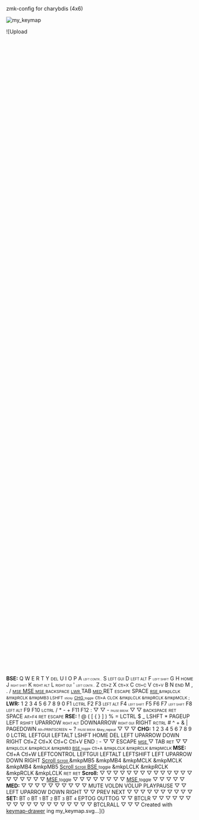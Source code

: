 zmk-config for charybdis (4x6)

![my_keymap](https://github.com/user-attachments/assets/731eaf2c-106c-4ab0-8a41-185e87d92c15)

![Upload<svg width="676" height="2296" viewBox="0 0 676 2296" class="keymap" xmlns="http://www.w3.org/2000/svg" xmlns:xlink="http://www.w3.org/1999/xlink">
<style>/* inherit to force styles through use tags */
svg path {
    fill: inherit;
}

/* font and background color specifications */
svg.keymap {
    font-family: SFMono-Regular,Consolas,Liberation Mono,Menlo,monospace;
    font-size: 14px;
    font-kerning: normal;
    text-rendering: optimizeLegibility;
    fill: #24292e;
}

/* default key styling */
rect.key {
    fill: #f6f8fa;
}

rect.key, rect.combo {
    stroke: #c9cccf;
    stroke-width: 1;
}

/* default key side styling, only used is draw_key_sides is set */
rect.side {
    filter: brightness(90%);
}

/* color accent for combo boxes */
rect.combo, rect.combo-separate {
    fill: #cdf;
}

/* color accent for held keys */
rect.held, rect.combo.held {
    fill: #fdd;
}

/* color accent for ghost (optional) keys */
rect.ghost, rect.combo.ghost {
    stroke-dasharray: 4, 4;
    stroke-width: 2;
}

text {
    text-anchor: middle;
    dominant-baseline: middle;
}

/* styling for layer labels */
text.label {
    font-weight: bold;
    text-anchor: start;
    stroke: white;
    stroke-width: 4;
    paint-order: stroke;
}

/* styling for optional footer */
text.footer {
    text-anchor: end;
    dominant-baseline: auto;
    stroke: white;
    stroke-width: 4;
    paint-order: stroke;
}

/* styling for combo tap, and key non-tap label text */
text.combo, text.hold, text.shifted, text.left, text.right {
    font-size: 11px;
}

text.hold {
    text-anchor: middle;
    dominant-baseline: auto;
}

text.shifted {
    text-anchor: middle;
    dominant-baseline: hanging;
}

text.left {
    text-anchor: start;
}

text.right {
    text-anchor: end;
}

text.layer-activator {
    text-decoration: underline;
}

/* styling for hold/shifted label text in combo box */
text.combo.hold, text.combo.shifted, text.combo.left, text.combo.right {
    font-size: 8px;
}

/* lighter symbol for transparent keys */
text.trans {
    fill: #7b7e81;
}

/* styling for combo dendrons */
path.combo {
    stroke-width: 1;
    stroke: gray;
    fill: none;
}

/* Start Tabler Icons Cleanup */
/* cannot use height/width with glyphs */
.icon-tabler > path {
    fill: inherit;
    stroke: inherit;
    stroke-width: 2;
}
/* hide tabler's default box */
.icon-tabler > path[stroke="none"][fill="none"] {
    visibility: hidden;
}
/* End Tabler Icons Cleanup */

@media (prefers-color-scheme: dark) {
svg.keymap { fill: #d1d6db; }
rect.key { fill: #3f4750; }
rect.key, rect.combo { stroke: #60666c; }
rect.combo, rect.combo-separate { fill: #1f3d7a; }
rect.held, rect.combo.held { fill: #854747; }
text.label, text.footer { stroke: black; }
text.trans { fill: #7e8184; }
path.combo { stroke: #7f7f7f; }

}</style>
<g transform="translate(30, 0)" class="layer-BSE">
<text x="0" y="28" class="label" id="BSE">BSE:</text>
<g transform="translate(0, 56)">
<g transform="translate(28, 28)" class="key keypos-0">
<rect rx="6" ry="6" x="-26" y="-26" width="52" height="52" class="key"/>
<text x="0" y="0" class="key tap">Q</text>
</g>
<g transform="translate(84, 28)" class="key keypos-1">
<rect rx="6" ry="6" x="-26" y="-26" width="52" height="52" class="key"/>
<text x="0" y="0" class="key tap">W</text>
</g>
<g transform="translate(140, 28)" class="key keypos-2">
<rect rx="6" ry="6" x="-26" y="-26" width="52" height="52" class="key"/>
<text x="0" y="0" class="key tap">E</text>
</g>
<g transform="translate(196, 28)" class="key keypos-3">
<rect rx="6" ry="6" x="-26" y="-26" width="52" height="52" class="key"/>
<text x="0" y="0" class="key tap">R</text>
</g>
<g transform="translate(252, 28)" class="key keypos-4">
<rect rx="6" ry="6" x="-26" y="-26" width="52" height="52" class="key"/>
<text x="0" y="0" class="key tap">T</text>
</g>
<g transform="translate(364, 28)" class="key keypos-5">
<rect rx="6" ry="6" x="-26" y="-26" width="52" height="52" class="key"/>
<text x="0" y="0" class="key tap">Y</text>
<text x="0" y="24" class="key hold">DEL</text>
</g>
<g transform="translate(420, 28)" class="key keypos-6">
<rect rx="6" ry="6" x="-26" y="-26" width="52" height="52" class="key"/>
<text x="0" y="0" class="key tap">U</text>
</g>
<g transform="translate(476, 28)" class="key keypos-7">
<rect rx="6" ry="6" x="-26" y="-26" width="52" height="52" class="key"/>
<text x="0" y="0" class="key tap">I</text>
</g>
<g transform="translate(532, 28)" class="key keypos-8">
<rect rx="6" ry="6" x="-26" y="-26" width="52" height="52" class="key"/>
<text x="0" y="0" class="key tap">O</text>
</g>
<g transform="translate(588, 28)" class="key keypos-9">
<rect rx="6" ry="6" x="-26" y="-26" width="52" height="52" class="key"/>
<text x="0" y="0" class="key tap">P</text>
</g>
<g transform="translate(28, 84)" class="key keypos-10">
<rect rx="6" ry="6" x="-26" y="-26" width="52" height="52" class="key"/>
<text x="0" y="0" class="key tap">A</text>
<text x="0" y="24" class="key hold"><tspan style="font-size: 64%">LEFT CONTR…</tspan></text>
</g>
<g transform="translate(84, 84)" class="key keypos-11">
<rect rx="6" ry="6" x="-26" y="-26" width="52" height="52" class="key"/>
<text x="0" y="0" class="key tap">S</text>
<text x="0" y="24" class="key hold"><tspan style="font-size: 88%">LEFT GUI</tspan></text>
</g>
<g transform="translate(140, 84)" class="key keypos-12">
<rect rx="6" ry="6" x="-26" y="-26" width="52" height="52" class="key"/>
<text x="0" y="0" class="key tap">D</text>
<text x="0" y="24" class="key hold"><tspan style="font-size: 88%">LEFT ALT</tspan></text>
</g>
<g transform="translate(196, 84)" class="key keypos-13">
<rect rx="6" ry="6" x="-26" y="-26" width="52" height="52" class="key"/>
<text x="0" y="0" class="key tap">F</text>
<text x="0" y="24" class="key hold"><tspan style="font-size: 70%">LEFT SHIFT</tspan></text>
</g>
<g transform="translate(252, 84)" class="key keypos-14">
<rect rx="6" ry="6" x="-26" y="-26" width="52" height="52" class="key"/>
<text x="0" y="0" class="key tap">G</text>
</g>
<g transform="translate(364, 84)" class="key keypos-15">
<rect rx="6" ry="6" x="-26" y="-26" width="52" height="52" class="key"/>
<text x="0" y="0" class="key tap">H</text>
<text x="0" y="24" class="key hold">HOME</text>
</g>
<g transform="translate(420, 84)" class="key keypos-16">
<rect rx="6" ry="6" x="-26" y="-26" width="52" height="52" class="key"/>
<text x="0" y="0" class="key tap">J</text>
<text x="0" y="24" class="key hold"><tspan style="font-size: 64%">RIGHT SHIFT</tspan></text>
</g>
<g transform="translate(476, 84)" class="key keypos-17">
<rect rx="6" ry="6" x="-26" y="-26" width="52" height="52" class="key"/>
<text x="0" y="0" class="key tap">K</text>
<text x="0" y="24" class="key hold"><tspan style="font-size: 78%">RIGHT ALT</tspan></text>
</g>
<g transform="translate(532, 84)" class="key keypos-18">
<rect rx="6" ry="6" x="-26" y="-26" width="52" height="52" class="key"/>
<text x="0" y="0" class="key tap">L</text>
<text x="0" y="24" class="key hold"><tspan style="font-size: 78%">RIGHT GUI</tspan></text>
</g>
<g transform="translate(588, 84)" class="key keypos-19">
<rect rx="6" ry="6" x="-26" y="-26" width="52" height="52" class="key"/>
<text x="0" y="0" class="key tap">&#x27;</text>
<text x="0" y="24" class="key hold"><tspan style="font-size: 64%">LEFT CONTR…</tspan></text>
</g>
<g transform="translate(28, 140)" class="key keypos-20">
<rect rx="6" ry="6" x="-26" y="-26" width="52" height="52" class="key"/>
<text x="0" y="0" class="key tap">Z</text>
<text x="0" y="24" class="key hold">Ctl+Z</text>
</g>
<g transform="translate(84, 140)" class="key keypos-21">
<rect rx="6" ry="6" x="-26" y="-26" width="52" height="52" class="key"/>
<text x="0" y="0" class="key tap">X</text>
<text x="0" y="24" class="key hold">Ctl+X</text>
</g>
<g transform="translate(140, 140)" class="key keypos-22">
<rect rx="6" ry="6" x="-26" y="-26" width="52" height="52" class="key"/>
<text x="0" y="0" class="key tap">C</text>
<text x="0" y="24" class="key hold">Ctl+C</text>
</g>
<g transform="translate(196, 140)" class="key keypos-23">
<rect rx="6" ry="6" x="-26" y="-26" width="52" height="52" class="key"/>
<text x="0" y="0" class="key tap">V</text>
<text x="0" y="24" class="key hold">Ctl+V</text>
</g>
<g transform="translate(252, 140)" class="key keypos-24">
<rect rx="6" ry="6" x="-26" y="-26" width="52" height="52" class="key"/>
<text x="0" y="0" class="key tap">B</text>
</g>
<g transform="translate(364, 140)" class="key keypos-25">
<rect rx="6" ry="6" x="-26" y="-26" width="52" height="52" class="key"/>
<text x="0" y="0" class="key tap">N</text>
<text x="0" y="24" class="key hold">END</text>
</g>
<g transform="translate(420, 140)" class="key keypos-26">
<rect rx="6" ry="6" x="-26" y="-26" width="52" height="52" class="key"/>
<text x="0" y="0" class="key tap">M</text>
</g>
<g transform="translate(476, 140)" class="key keypos-27">
<rect rx="6" ry="6" x="-26" y="-26" width="52" height="52" class="key"/>
<text x="0" y="0" class="key tap">,</text>
</g>
<g transform="translate(532, 140)" class="key keypos-28">
<rect rx="6" ry="6" x="-26" y="-26" width="52" height="52" class="key"/>
<text x="0" y="0" class="key tap">.</text>
</g>
<g transform="translate(588, 140)" class="key keypos-29">
<rect rx="6" ry="6" x="-26" y="-26" width="52" height="52" class="key"/>
<text x="0" y="0" class="key tap">/</text>
<a href="#MSE">
<text x="0" y="24" class="key hold layer-activator">MSE</text>
</a></g>
<g transform="translate(140, 196)" class="key keypos-30">
<rect rx="6" ry="6" x="-26" y="-26" width="52" height="52" class="key"/>
<a href="#MSE">
<text x="0" y="0" class="key tap layer-activator">MSE</text>
</a><a href="#MSE">
<text x="0" y="24" class="key hold layer-activator">MSE</text>
</a></g>
<g transform="translate(196, 196)" class="key keypos-31">
<rect rx="6" ry="6" x="-26" y="-26" width="52" height="52" class="key"/>
<text x="0" y="0" class="key tap"><tspan style="font-size: 78%">BACKSPACE</tspan></text>
<a href="#LWR">
<text x="0" y="24" class="key hold layer-activator">LWR</text>
</a></g>
<g transform="translate(252, 196)" class="key keypos-32">
<rect rx="6" ry="6" x="-26" y="-26" width="52" height="52" class="key"/>
<text x="0" y="0" class="key tap">TAB</text>
<a href="#MED">
<text x="0" y="24" class="key hold layer-activator">MED</text>
</a></g>
<g transform="translate(364, 196)" class="key keypos-33">
<rect rx="6" ry="6" x="-26" y="-26" width="52" height="52" class="key"/>
<text x="0" y="0" class="key tap">RET</text>
<text x="0" y="24" class="key hold">ESCAPE</text>
</g>
<g transform="translate(420, 196)" class="key keypos-34">
<rect rx="6" ry="6" x="-26" y="-26" width="52" height="52" class="key"/>
<text x="0" y="0" class="key tap">SPACE</text>
<a href="#RSE">
<text x="0" y="24" class="key hold layer-activator">RSE</text>
</a></g>
<g class="combo combopos-0">
<rect rx="6" ry="6" x="154" y="127" width="28" height="26" class="combo"/>
<text x="168" y="140" class="combo tap">
<tspan x="168" dy="-0.6em">&amp;mkp</tspan><tspan x="168" dy="1.2em">LCLK</tspan>
</text>
</g>
<g class="combo combopos-1">
<rect rx="6" ry="6" x="98" y="127" width="28" height="26" class="combo"/>
<text x="112" y="140" class="combo tap">
<tspan x="112" dy="-0.6em">&amp;mkp</tspan><tspan x="112" dy="1.2em">RCLK</tspan>
</text>
</g>
<g class="combo combopos-2">
<path d="M140,140 l-37,0" class="combo"/>
<path d="M140,140 l37,0" class="combo"/>
<rect rx="6" ry="6" x="126" y="127" width="28" height="26" class="combo"/>
<text x="140" y="140" class="combo tap">
<tspan x="140" dy="-0.6em">&amp;mkp</tspan><tspan x="140" dy="1.2em">MB3</tspan>
</text>
</g>
<g class="combo combopos-3">
<rect rx="6" ry="6" x="546" y="127" width="28" height="26" class="combo"/>
<text x="560" y="140" class="combo tap">LSHFT</text>
<text x="560" y="151" class="combo hold">sticky</text>
</g>
<g class="combo combopos-4">
<path d="M308,196 l-37,0" class="combo"/>
<path d="M308,196 l37,0" class="combo"/>
<rect rx="6" ry="6" x="294" y="183" width="28" height="26" class="combo"/>
<a href="#CHG">
<text x="308" y="196" class="combo tap layer-activator">CHG</text>
</a><text x="308" y="207" class="combo hold">toggle</text>
</g>
<g class="combo combopos-5">
<rect rx="6" ry="6" x="42" y="15" width="28" height="26" class="combo"/>
<text x="56" y="28" class="combo tap">Ctl+A</text>
</g>
<g class="combo combopos-6">
<rect rx="6" ry="6" x="182" y="155" width="28" height="26" class="combo"/>
<text x="196" y="168" class="combo tap">CLCK</text>
</g>
<g class="combo combopos-7">
<rect rx="6" ry="6" x="434" y="127" width="28" height="26" class="combo"/>
<text x="448" y="140" class="combo tap">
<tspan x="448" dy="-0.6em">&amp;mkp</tspan><tspan x="448" dy="1.2em">LCLK</tspan>
</text>
</g>
<g class="combo combopos-8">
<rect rx="6" ry="6" x="490" y="127" width="28" height="26" class="combo"/>
<text x="504" y="140" class="combo tap">
<tspan x="504" dy="-0.6em">&amp;mkp</tspan><tspan x="504" dy="1.2em">RCLK</tspan>
</text>
</g>
<g class="combo combopos-9">
<path d="M476,140 l-37,0" class="combo"/>
<path d="M476,140 l37,0" class="combo"/>
<rect rx="6" ry="6" x="462" y="127" width="28" height="26" class="combo"/>
<text x="476" y="140" class="combo tap">
<tspan x="476" dy="-0.6em">&amp;mkp</tspan><tspan x="476" dy="1.2em">MCLK</tspan>
</text>
</g>
<g class="combo combopos-10">
<rect rx="6" ry="6" x="546" y="71" width="28" height="26" class="combo"/>
<text x="560" y="84" class="combo tap">;</text>
</g>
</g>
</g>
<g transform="translate(30, 280)" class="layer-LWR">
<text x="0" y="28" class="label" id="LWR">LWR:</text>
<g transform="translate(0, 56)">
<g transform="translate(28, 28)" class="key keypos-0">
<rect rx="6" ry="6" x="-26" y="-26" width="52" height="52" class="key"/>
<text x="0" y="0" class="key tap">1</text>
</g>
<g transform="translate(84, 28)" class="key keypos-1">
<rect rx="6" ry="6" x="-26" y="-26" width="52" height="52" class="key"/>
<text x="0" y="0" class="key tap">2</text>
</g>
<g transform="translate(140, 28)" class="key keypos-2">
<rect rx="6" ry="6" x="-26" y="-26" width="52" height="52" class="key"/>
<text x="0" y="0" class="key tap">3</text>
</g>
<g transform="translate(196, 28)" class="key keypos-3">
<rect rx="6" ry="6" x="-26" y="-26" width="52" height="52" class="key"/>
<text x="0" y="0" class="key tap">4</text>
</g>
<g transform="translate(252, 28)" class="key keypos-4">
<rect rx="6" ry="6" x="-26" y="-26" width="52" height="52" class="key"/>
<text x="0" y="0" class="key tap">5</text>
</g>
<g transform="translate(364, 28)" class="key keypos-5">
<rect rx="6" ry="6" x="-26" y="-26" width="52" height="52" class="key"/>
<text x="0" y="0" class="key tap">6</text>
</g>
<g transform="translate(420, 28)" class="key keypos-6">
<rect rx="6" ry="6" x="-26" y="-26" width="52" height="52" class="key"/>
<text x="0" y="0" class="key tap">7</text>
</g>
<g transform="translate(476, 28)" class="key keypos-7">
<rect rx="6" ry="6" x="-26" y="-26" width="52" height="52" class="key"/>
<text x="0" y="0" class="key tap">8</text>
</g>
<g transform="translate(532, 28)" class="key keypos-8">
<rect rx="6" ry="6" x="-26" y="-26" width="52" height="52" class="key"/>
<text x="0" y="0" class="key tap">9</text>
</g>
<g transform="translate(588, 28)" class="key keypos-9">
<rect rx="6" ry="6" x="-26" y="-26" width="52" height="52" class="key"/>
<text x="0" y="0" class="key tap">0</text>
</g>
<g transform="translate(28, 84)" class="key keypos-10">
<rect rx="6" ry="6" x="-26" y="-26" width="52" height="52" class="key"/>
<text x="0" y="0" class="key tap">F1</text>
<text x="0" y="24" class="key hold">LCTRL</text>
</g>
<g transform="translate(84, 84)" class="key keypos-11">
<rect rx="6" ry="6" x="-26" y="-26" width="52" height="52" class="key"/>
<text x="0" y="0" class="key tap">F2</text>
</g>
<g transform="translate(140, 84)" class="key keypos-12">
<rect rx="6" ry="6" x="-26" y="-26" width="52" height="52" class="key"/>
<text x="0" y="0" class="key tap">F3</text>
<text x="0" y="24" class="key hold"><tspan style="font-size: 88%">LEFT ALT</tspan></text>
</g>
<g transform="translate(196, 84)" class="key keypos-13">
<rect rx="6" ry="6" x="-26" y="-26" width="52" height="52" class="key"/>
<text x="0" y="0" class="key tap">F4</text>
<text x="0" y="24" class="key hold"><tspan style="font-size: 70%">LEFT SHIFT</tspan></text>
</g>
<g transform="translate(252, 84)" class="key keypos-14">
<rect rx="6" ry="6" x="-26" y="-26" width="52" height="52" class="key"/>
<text x="0" y="0" class="key tap">F5</text>
</g>
<g transform="translate(364, 84)" class="key keypos-15">
<rect rx="6" ry="6" x="-26" y="-26" width="52" height="52" class="key"/>
<text x="0" y="0" class="key tap">F6</text>
</g>
<g transform="translate(420, 84)" class="key keypos-16">
<rect rx="6" ry="6" x="-26" y="-26" width="52" height="52" class="key"/>
<text x="0" y="0" class="key tap">F7</text>
<text x="0" y="24" class="key hold"><tspan style="font-size: 70%">LEFT SHIFT</tspan></text>
</g>
<g transform="translate(476, 84)" class="key keypos-17">
<rect rx="6" ry="6" x="-26" y="-26" width="52" height="52" class="key"/>
<text x="0" y="0" class="key tap">F8</text>
<text x="0" y="24" class="key hold"><tspan style="font-size: 88%">LEFT ALT</tspan></text>
</g>
<g transform="translate(532, 84)" class="key keypos-18">
<rect rx="6" ry="6" x="-26" y="-26" width="52" height="52" class="key"/>
<text x="0" y="0" class="key tap">F9</text>
</g>
<g transform="translate(588, 84)" class="key keypos-19">
<rect rx="6" ry="6" x="-26" y="-26" width="52" height="52" class="key"/>
<text x="0" y="0" class="key tap">F10</text>
<text x="0" y="24" class="key hold">LCTRL</text>
</g>
<g transform="translate(28, 140)" class="key keypos-20">
<rect rx="6" ry="6" x="-26" y="-26" width="52" height="52" class="key"/>
<text x="0" y="0" class="key tap">/</text>
</g>
<g transform="translate(84, 140)" class="key keypos-21">
<rect rx="6" ry="6" x="-26" y="-26" width="52" height="52" class="key"/>
<text x="0" y="0" class="key tap">*</text>
</g>
<g transform="translate(140, 140)" class="key keypos-22">
<rect rx="6" ry="6" x="-26" y="-26" width="52" height="52" class="key"/>
<text x="0" y="0" class="key tap">-</text>
</g>
<g transform="translate(196, 140)" class="key keypos-23">
<rect rx="6" ry="6" x="-26" y="-26" width="52" height="52" class="key"/>
<text x="0" y="0" class="key tap">+</text>
</g>
<g transform="translate(252, 140)" class="key keypos-24">
<rect rx="6" ry="6" x="-26" y="-26" width="52" height="52" class="key"/>
<text x="0" y="0" class="key tap">F11</text>
</g>
<g transform="translate(364, 140)" class="key keypos-25">
<rect rx="6" ry="6" x="-26" y="-26" width="52" height="52" class="key"/>
<text x="0" y="0" class="key tap">F12</text>
</g>
<g transform="translate(420, 140)" class="key keypos-26">
<rect rx="6" ry="6" x="-26" y="-26" width="52" height="52" class="key"/>
<text x="0" y="0" class="key tap">:</text>
</g>
<g transform="translate(476, 140)" class="key trans keypos-27">
<rect rx="6" ry="6" x="-26" y="-26" width="52" height="52" class="key trans"/>
<text x="0" y="0" class="key trans tap">▽</text>
</g>
<g transform="translate(532, 140)" class="key trans keypos-28">
<rect rx="6" ry="6" x="-26" y="-26" width="52" height="52" class="key trans"/>
<text x="0" y="0" class="key trans tap">▽</text>
</g>
<g transform="translate(588, 140)" class="key keypos-29">
<rect rx="6" ry="6" x="-26" y="-26" width="52" height="52" class="key"/>
<text x="0" y="0" class="key tap">-</text>
<text x="0" y="24" class="key hold"><tspan style="font-size: 64%">PAUSE BREAK</tspan></text>
</g>
<g transform="translate(140, 196)" class="key trans keypos-30">
<rect rx="6" ry="6" x="-26" y="-26" width="52" height="52" class="key trans"/>
<text x="0" y="0" class="key trans tap">▽</text>
</g>
<g transform="translate(196, 196)" class="key held keypos-31">
<rect rx="6" ry="6" x="-26" y="-26" width="52" height="52" class="key held"/>
</g>
<g transform="translate(252, 196)" class="key trans keypos-32">
<rect rx="6" ry="6" x="-26" y="-26" width="52" height="52" class="key trans"/>
<text x="0" y="0" class="key trans tap">▽</text>
</g>
<g transform="translate(364, 196)" class="key keypos-33">
<rect rx="6" ry="6" x="-26" y="-26" width="52" height="52" class="key"/>
<text x="0" y="0" class="key tap"><tspan style="font-size: 78%">BACKSPACE</tspan></text>
<text x="0" y="24" class="key hold">RET</text>
</g>
<g transform="translate(420, 196)" class="key keypos-34">
<rect rx="6" ry="6" x="-26" y="-26" width="52" height="52" class="key"/>
<text x="0" y="0" class="key tap">SPACE</text>
</g>
<g class="combo combopos-0">
<rect rx="6" ry="6" x="154" y="71" width="28" height="26" class="combo"/>
<text x="168" y="84" class="combo tap">Alt+F4</text>
</g>
<g class="combo combopos-1">
<rect rx="6" ry="6" x="434" y="127" width="28" height="26" class="combo"/>
<text x="448" y="140" class="combo tap">RET</text>
</g>
<g class="combo combopos-2">
<rect rx="6" ry="6" x="42" y="15" width="28" height="26" class="combo"/>
<text x="56" y="28" class="combo tap">ESCAPE</text>
</g>
</g>
</g>
<g transform="translate(30, 560)" class="layer-RSE">
<text x="0" y="28" class="label" id="RSE">RSE:</text>
<g transform="translate(0, 56)">
<g transform="translate(28, 28)" class="key keypos-0">
<rect rx="6" ry="6" x="-26" y="-26" width="52" height="52" class="key"/>
<text x="0" y="0" class="key tap">!</text>
</g>
<g transform="translate(84, 28)" class="key keypos-1">
<rect rx="6" ry="6" x="-26" y="-26" width="52" height="52" class="key"/>
<text x="0" y="0" class="key tap">@</text>
</g>
<g transform="translate(140, 28)" class="key keypos-2">
<rect rx="6" ry="6" x="-26" y="-26" width="52" height="52" class="key"/>
<text x="0" y="0" class="key tap">(</text>
</g>
<g transform="translate(196, 28)" class="key keypos-3">
<rect rx="6" ry="6" x="-26" y="-26" width="52" height="52" class="key"/>
<text x="0" y="0" class="key tap">[</text>
</g>
<g transform="translate(252, 28)" class="key keypos-4">
<rect rx="6" ry="6" x="-26" y="-26" width="52" height="52" class="key"/>
<text x="0" y="0" class="key tap">{</text>
</g>
<g transform="translate(364, 28)" class="key keypos-5">
<rect rx="6" ry="6" x="-26" y="-26" width="52" height="52" class="key"/>
<text x="0" y="0" class="key tap">}</text>
</g>
<g transform="translate(420, 28)" class="key keypos-6">
<rect rx="6" ry="6" x="-26" y="-26" width="52" height="52" class="key"/>
<text x="0" y="0" class="key tap">]</text>
</g>
<g transform="translate(476, 28)" class="key keypos-7">
<rect rx="6" ry="6" x="-26" y="-26" width="52" height="52" class="key"/>
<text x="0" y="0" class="key tap">)</text>
</g>
<g transform="translate(532, 28)" class="key keypos-8">
<rect rx="6" ry="6" x="-26" y="-26" width="52" height="52" class="key"/>
<text x="0" y="0" class="key tap">%</text>
</g>
<g transform="translate(588, 28)" class="key keypos-9">
<rect rx="6" ry="6" x="-26" y="-26" width="52" height="52" class="key"/>
<text x="0" y="0" class="key tap">=</text>
</g>
<g transform="translate(28, 84)" class="key keypos-10">
<rect rx="6" ry="6" x="-26" y="-26" width="52" height="52" class="key"/>
<text x="0" y="0" class="key tap">LCTRL</text>
</g>
<g transform="translate(84, 84)" class="key keypos-11">
<rect rx="6" ry="6" x="-26" y="-26" width="52" height="52" class="key"/>
<text x="0" y="0" class="key tap">$</text>
</g>
<g transform="translate(140, 84)" class="key keypos-12">
<rect rx="6" ry="6" x="-26" y="-26" width="52" height="52" class="key"/>
<text x="0" y="0" class="key tap">_</text>
</g>
<g transform="translate(196, 84)" class="key keypos-13">
<rect rx="6" ry="6" x="-26" y="-26" width="52" height="52" class="key"/>
<text x="0" y="0" class="key tap">LSHFT</text>
</g>
<g transform="translate(252, 84)" class="key keypos-14">
<rect rx="6" ry="6" x="-26" y="-26" width="52" height="52" class="key"/>
<text x="0" y="0" class="key tap">*</text>
</g>
<g transform="translate(364, 84)" class="key keypos-15">
<rect rx="6" ry="6" x="-26" y="-26" width="52" height="52" class="key"/>
<text x="0" y="0" class="key tap">
<tspan x="0" dy="-0.6em">PAGE</tspan><tspan x="0" dy="1.2em">UP</tspan>
</text>
</g>
<g transform="translate(420, 84)" class="key keypos-16">
<rect rx="6" ry="6" x="-26" y="-26" width="52" height="52" class="key"/>
<text x="0" y="0" class="key tap">LEFT</text>
<text x="0" y="24" class="key hold">RSHFT</text>
</g>
<g transform="translate(476, 84)" class="key keypos-17">
<rect rx="6" ry="6" x="-26" y="-26" width="52" height="52" class="key"/>
<text x="0" y="0" class="key tap">
<tspan x="0" dy="-1.2em">UP</tspan><tspan x="0" dy="1.2em">ARROW</tspan>
</text>
<text x="0" y="24" class="key hold"><tspan style="font-size: 78%">RIGHT ALT</tspan></text>
</g>
<g transform="translate(532, 84)" class="key keypos-18">
<rect rx="6" ry="6" x="-26" y="-26" width="52" height="52" class="key"/>
<text x="0" y="0" class="key tap">
<tspan x="0" dy="-1.2em">DOWN</tspan><tspan x="0" dy="1.2em">ARROW</tspan>
</text>
<text x="0" y="24" class="key hold"><tspan style="font-size: 78%">RIGHT GUI</tspan></text>
</g>
<g transform="translate(588, 84)" class="key keypos-19">
<rect rx="6" ry="6" x="-26" y="-26" width="52" height="52" class="key"/>
<text x="0" y="0" class="key tap">RIGHT</text>
<text x="0" y="24" class="key hold">RCTRL</text>
</g>
<g transform="translate(28, 140)" class="key keypos-20">
<rect rx="6" ry="6" x="-26" y="-26" width="52" height="52" class="key"/>
<text x="0" y="0" class="key tap">#</text>
</g>
<g transform="translate(84, 140)" class="key keypos-21">
<rect rx="6" ry="6" x="-26" y="-26" width="52" height="52" class="key"/>
<text x="0" y="0" class="key tap">^</text>
</g>
<g transform="translate(140, 140)" class="key keypos-22">
<rect rx="6" ry="6" x="-26" y="-26" width="52" height="52" class="key"/>
<text x="0" y="0" class="key tap">+</text>
</g>
<g transform="translate(196, 140)" class="key keypos-23">
<rect rx="6" ry="6" x="-26" y="-26" width="52" height="52" class="key"/>
<text x="0" y="0" class="key tap">&amp;</text>
</g>
<g transform="translate(252, 140)" class="key keypos-24">
<rect rx="6" ry="6" x="-26" y="-26" width="52" height="52" class="key"/>
<text x="0" y="0" class="key tap">|</text>
</g>
<g transform="translate(364, 140)" class="key keypos-25">
<rect rx="6" ry="6" x="-26" y="-26" width="52" height="52" class="key"/>
<text x="0" y="0" class="key tap">
<tspan x="0" dy="-0.6em">PAGE</tspan><tspan x="0" dy="1.2em">DOWN</tspan>
</text>
</g>
<g transform="translate(420, 140)" class="key keypos-26">
<rect rx="6" ry="6" x="-26" y="-26" width="52" height="52" class="key"/>
<text x="0" y="0" class="key tap">
<tspan x="0" dy="-0.6em" style="font-size: 64%">Alt+</tspan><tspan x="0" dy="1.2em" style="font-size: 64%">PRINTSCREEN</tspan>
</text>
</g>
<g transform="translate(476, 140)" class="key keypos-27">
<rect rx="6" ry="6" x="-26" y="-26" width="52" height="52" class="key"/>
</g>
<g transform="translate(532, 140)" class="key keypos-28">
<rect rx="6" ry="6" x="-26" y="-26" width="52" height="52" class="key"/>
<text x="0" y="0" class="key tap">~</text>
</g>
<g transform="translate(588, 140)" class="key keypos-29">
<rect rx="6" ry="6" x="-26" y="-26" width="52" height="52" class="key"/>
<text x="0" y="0" class="key tap">?</text>
<text x="0" y="24" class="key hold"><tspan style="font-size: 64%">PAUSE BREAK</tspan></text>
</g>
<g transform="translate(140, 196)" class="key keypos-30">
<rect rx="6" ry="6" x="-26" y="-26" width="52" height="52" class="key"/>
<text x="0" y="0" class="key tap"><tspan style="font-size: 64%">&amp;key_repeat</tspan></text>
</g>
<g transform="translate(196, 196)" class="key trans keypos-31">
<rect rx="6" ry="6" x="-26" y="-26" width="52" height="52" class="key trans"/>
<text x="0" y="0" class="key trans tap">▽</text>
</g>
<g transform="translate(252, 196)" class="key trans keypos-32">
<rect rx="6" ry="6" x="-26" y="-26" width="52" height="52" class="key trans"/>
<text x="0" y="0" class="key trans tap">▽</text>
</g>
<g transform="translate(364, 196)" class="key trans keypos-33">
<rect rx="6" ry="6" x="-26" y="-26" width="52" height="52" class="key trans"/>
<text x="0" y="0" class="key trans tap">▽</text>
</g>
<g transform="translate(420, 196)" class="key held keypos-34">
<rect rx="6" ry="6" x="-26" y="-26" width="52" height="52" class="key held"/>
</g>
</g>
</g>
<g transform="translate(30, 840)" class="layer-CHG">
<text x="0" y="28" class="label" id="CHG">CHG:</text>
<g transform="translate(0, 56)">
<g transform="translate(28, 28)" class="key keypos-0">
<rect rx="6" ry="6" x="-26" y="-26" width="52" height="52" class="key"/>
<text x="0" y="0" class="key tap">1</text>
</g>
<g transform="translate(84, 28)" class="key keypos-1">
<rect rx="6" ry="6" x="-26" y="-26" width="52" height="52" class="key"/>
<text x="0" y="0" class="key tap">2</text>
</g>
<g transform="translate(140, 28)" class="key keypos-2">
<rect rx="6" ry="6" x="-26" y="-26" width="52" height="52" class="key"/>
<text x="0" y="0" class="key tap">3</text>
</g>
<g transform="translate(196, 28)" class="key keypos-3">
<rect rx="6" ry="6" x="-26" y="-26" width="52" height="52" class="key"/>
<text x="0" y="0" class="key tap">4</text>
</g>
<g transform="translate(252, 28)" class="key keypos-4">
<rect rx="6" ry="6" x="-26" y="-26" width="52" height="52" class="key"/>
<text x="0" y="0" class="key tap">5</text>
</g>
<g transform="translate(364, 28)" class="key keypos-5">
<rect rx="6" ry="6" x="-26" y="-26" width="52" height="52" class="key"/>
<text x="0" y="0" class="key tap">6</text>
</g>
<g transform="translate(420, 28)" class="key keypos-6">
<rect rx="6" ry="6" x="-26" y="-26" width="52" height="52" class="key"/>
<text x="0" y="0" class="key tap">7</text>
</g>
<g transform="translate(476, 28)" class="key keypos-7">
<rect rx="6" ry="6" x="-26" y="-26" width="52" height="52" class="key"/>
<text x="0" y="0" class="key tap">8</text>
</g>
<g transform="translate(532, 28)" class="key keypos-8">
<rect rx="6" ry="6" x="-26" y="-26" width="52" height="52" class="key"/>
<text x="0" y="0" class="key tap">9</text>
</g>
<g transform="translate(588, 28)" class="key keypos-9">
<rect rx="6" ry="6" x="-26" y="-26" width="52" height="52" class="key"/>
<text x="0" y="0" class="key tap">0</text>
</g>
<g transform="translate(28, 84)" class="key keypos-10">
<rect rx="6" ry="6" x="-26" y="-26" width="52" height="52" class="key"/>
<text x="0" y="0" class="key tap">LCTRL</text>
</g>
<g transform="translate(84, 84)" class="key keypos-11">
<rect rx="6" ry="6" x="-26" y="-26" width="52" height="52" class="key"/>
<text x="0" y="0" class="key tap">
<tspan x="0" dy="-0.6em">LEFT</tspan><tspan x="0" dy="1.2em">GUI</tspan>
</text>
</g>
<g transform="translate(140, 84)" class="key keypos-12">
<rect rx="6" ry="6" x="-26" y="-26" width="52" height="52" class="key"/>
<text x="0" y="0" class="key tap">
<tspan x="0" dy="-0.6em">LEFT</tspan><tspan x="0" dy="1.2em">ALT</tspan>
</text>
</g>
<g transform="translate(196, 84)" class="key keypos-13">
<rect rx="6" ry="6" x="-26" y="-26" width="52" height="52" class="key"/>
<text x="0" y="0" class="key tap">LSHFT</text>
</g>
<g transform="translate(252, 84)" class="key keypos-14">
<rect rx="6" ry="6" x="-26" y="-26" width="52" height="52" class="key"/>
<text x="0" y="0" class="key tap">HOME</text>
</g>
<g transform="translate(364, 84)" class="key keypos-15">
<rect rx="6" ry="6" x="-26" y="-26" width="52" height="52" class="key"/>
<text x="0" y="0" class="key tap">DEL</text>
</g>
<g transform="translate(420, 84)" class="key keypos-16">
<rect rx="6" ry="6" x="-26" y="-26" width="52" height="52" class="key"/>
<text x="0" y="0" class="key tap">LEFT</text>
</g>
<g transform="translate(476, 84)" class="key keypos-17">
<rect rx="6" ry="6" x="-26" y="-26" width="52" height="52" class="key"/>
<text x="0" y="0" class="key tap">
<tspan x="0" dy="-0.6em">UP</tspan><tspan x="0" dy="1.2em">ARROW</tspan>
</text>
</g>
<g transform="translate(532, 84)" class="key keypos-18">
<rect rx="6" ry="6" x="-26" y="-26" width="52" height="52" class="key"/>
<text x="0" y="0" class="key tap">DOWN</text>
</g>
<g transform="translate(588, 84)" class="key keypos-19">
<rect rx="6" ry="6" x="-26" y="-26" width="52" height="52" class="key"/>
<text x="0" y="0" class="key tap">RIGHT</text>
</g>
<g transform="translate(28, 140)" class="key keypos-20">
<rect rx="6" ry="6" x="-26" y="-26" width="52" height="52" class="key"/>
<text x="0" y="0" class="key tap">Ctl+Z</text>
</g>
<g transform="translate(84, 140)" class="key keypos-21">
<rect rx="6" ry="6" x="-26" y="-26" width="52" height="52" class="key"/>
<text x="0" y="0" class="key tap">Ctl+X</text>
</g>
<g transform="translate(140, 140)" class="key keypos-22">
<rect rx="6" ry="6" x="-26" y="-26" width="52" height="52" class="key"/>
<text x="0" y="0" class="key tap">Ctl+C</text>
</g>
<g transform="translate(196, 140)" class="key keypos-23">
<rect rx="6" ry="6" x="-26" y="-26" width="52" height="52" class="key"/>
<text x="0" y="0" class="key tap">Ctl+V</text>
</g>
<g transform="translate(252, 140)" class="key keypos-24">
<rect rx="6" ry="6" x="-26" y="-26" width="52" height="52" class="key"/>
<text x="0" y="0" class="key tap">END</text>
</g>
<g transform="translate(364, 140)" class="key keypos-25">
<rect rx="6" ry="6" x="-26" y="-26" width="52" height="52" class="key"/>
</g>
<g transform="translate(420, 140)" class="key keypos-26">
<rect rx="6" ry="6" x="-26" y="-26" width="52" height="52" class="key"/>
<text x="0" y="0" class="key tap">:</text>
</g>
<g transform="translate(476, 140)" class="key keypos-27">
<rect rx="6" ry="6" x="-26" y="-26" width="52" height="52" class="key"/>
<text x="0" y="0" class="key tap">-</text>
</g>
<g transform="translate(532, 140)" class="key trans keypos-28">
<rect rx="6" ry="6" x="-26" y="-26" width="52" height="52" class="key trans"/>
<text x="0" y="0" class="key trans tap">▽</text>
</g>
<g transform="translate(588, 140)" class="key trans keypos-29">
<rect rx="6" ry="6" x="-26" y="-26" width="52" height="52" class="key trans"/>
<text x="0" y="0" class="key trans tap">▽</text>
</g>
<g transform="translate(140, 196)" class="key keypos-30">
<rect rx="6" ry="6" x="-26" y="-26" width="52" height="52" class="key"/>
<text x="0" y="0" class="key tap">ESCAPE</text>
<a href="#MSE">
<text x="0" y="24" class="key hold layer-activator">MSE</text>
</a></g>
<g transform="translate(196, 196)" class="key trans keypos-31">
<rect rx="6" ry="6" x="-26" y="-26" width="52" height="52" class="key trans"/>
<text x="0" y="0" class="key trans tap">▽</text>
</g>
<g transform="translate(252, 196)" class="key keypos-32">
<rect rx="6" ry="6" x="-26" y="-26" width="52" height="52" class="key"/>
<text x="0" y="0" class="key tap">TAB</text>
<text x="0" y="24" class="key hold">RET</text>
</g>
<g transform="translate(364, 196)" class="key trans keypos-33">
<rect rx="6" ry="6" x="-26" y="-26" width="52" height="52" class="key trans"/>
<text x="0" y="0" class="key trans tap">▽</text>
</g>
<g transform="translate(420, 196)" class="key trans keypos-34">
<rect rx="6" ry="6" x="-26" y="-26" width="52" height="52" class="key trans"/>
<text x="0" y="0" class="key trans tap">▽</text>
</g>
<g class="combo combopos-0">
<rect rx="6" ry="6" x="154" y="127" width="28" height="26" class="combo"/>
<text x="168" y="140" class="combo tap">
<tspan x="168" dy="-0.6em">&amp;mkp</tspan><tspan x="168" dy="1.2em">LCLK</tspan>
</text>
</g>
<g class="combo combopos-1">
<rect rx="6" ry="6" x="98" y="127" width="28" height="26" class="combo"/>
<text x="112" y="140" class="combo tap">
<tspan x="112" dy="-0.6em">&amp;mkp</tspan><tspan x="112" dy="1.2em">RCLK</tspan>
</text>
</g>
<g class="combo combopos-2">
<path d="M140,140 l-37,0" class="combo"/>
<path d="M140,140 l37,0" class="combo"/>
<rect rx="6" ry="6" x="126" y="127" width="28" height="26" class="combo"/>
<text x="140" y="140" class="combo tap">
<tspan x="140" dy="-0.6em">&amp;mkp</tspan><tspan x="140" dy="1.2em">MB3</tspan>
</text>
</g>
<g class="combo combopos-3">
<path d="M308,196 l-37,0" class="combo"/>
<path d="M308,196 l37,0" class="combo"/>
<rect rx="6" ry="6" x="294" y="183" width="28" height="26" class="combo"/>
<a href="#BSE">
<text x="308" y="196" class="combo tap layer-activator">BSE</text>
</a><text x="308" y="207" class="combo hold">toggle</text>
</g>
<g class="combo combopos-4">
<rect rx="6" ry="6" x="42" y="15" width="28" height="26" class="combo"/>
<text x="56" y="28" class="combo tap">Ctl+A</text>
</g>
<g class="combo combopos-5">
<rect rx="6" ry="6" x="434" y="127" width="28" height="26" class="combo"/>
<text x="448" y="140" class="combo tap">
<tspan x="448" dy="-0.6em">&amp;mkp</tspan><tspan x="448" dy="1.2em">LCLK</tspan>
</text>
</g>
<g class="combo combopos-6">
<rect rx="6" ry="6" x="490" y="127" width="28" height="26" class="combo"/>
<text x="504" y="140" class="combo tap">
<tspan x="504" dy="-0.6em">&amp;mkp</tspan><tspan x="504" dy="1.2em">RCLK</tspan>
</text>
</g>
<g class="combo combopos-7">
<path d="M476,140 l-37,0" class="combo"/>
<path d="M476,140 l37,0" class="combo"/>
<rect rx="6" ry="6" x="462" y="127" width="28" height="26" class="combo"/>
<text x="476" y="140" class="combo tap">
<tspan x="476" dy="-0.6em">&amp;mkp</tspan><tspan x="476" dy="1.2em">MCLK</tspan>
</text>
</g>
</g>
</g>
<g transform="translate(30, 1120)" class="layer-MSE">
<text x="0" y="28" class="label" id="MSE">MSE:</text>
<g transform="translate(0, 56)">
<g transform="translate(28, 28)" class="key keypos-0">
<rect rx="6" ry="6" x="-26" y="-26" width="52" height="52" class="key"/>
<text x="0" y="0" class="key tap">Ctl+A</text>
</g>
<g transform="translate(84, 28)" class="key keypos-1">
<rect rx="6" ry="6" x="-26" y="-26" width="52" height="52" class="key"/>
<text x="0" y="0" class="key tap">Ctl+W</text>
</g>
<g transform="translate(140, 28)" class="key keypos-2">
<rect rx="6" ry="6" x="-26" y="-26" width="52" height="52" class="key"/>
</g>
<g transform="translate(196, 28)" class="key keypos-3">
<rect rx="6" ry="6" x="-26" y="-26" width="52" height="52" class="key"/>
</g>
<g transform="translate(252, 28)" class="key keypos-4">
<rect rx="6" ry="6" x="-26" y="-26" width="52" height="52" class="key"/>
</g>
<g transform="translate(364, 28)" class="key keypos-5">
<rect rx="6" ry="6" x="-26" y="-26" width="52" height="52" class="key"/>
</g>
<g transform="translate(420, 28)" class="key keypos-6">
<rect rx="6" ry="6" x="-26" y="-26" width="52" height="52" class="key"/>
</g>
<g transform="translate(476, 28)" class="key keypos-7">
<rect rx="6" ry="6" x="-26" y="-26" width="52" height="52" class="key"/>
</g>
<g transform="translate(532, 28)" class="key keypos-8">
<rect rx="6" ry="6" x="-26" y="-26" width="52" height="52" class="key"/>
</g>
<g transform="translate(588, 28)" class="key keypos-9">
<rect rx="6" ry="6" x="-26" y="-26" width="52" height="52" class="key"/>
</g>
<g transform="translate(28, 84)" class="key keypos-10">
<rect rx="6" ry="6" x="-26" y="-26" width="52" height="52" class="key"/>
<text x="0" y="0" class="key tap">
<tspan x="0" dy="-0.6em">LEFT</tspan><tspan x="0" dy="1.2em">CONTROL</tspan>
</text>
</g>
<g transform="translate(84, 84)" class="key keypos-11">
<rect rx="6" ry="6" x="-26" y="-26" width="52" height="52" class="key"/>
<text x="0" y="0" class="key tap">
<tspan x="0" dy="-0.6em">LEFT</tspan><tspan x="0" dy="1.2em">GUI</tspan>
</text>
</g>
<g transform="translate(140, 84)" class="key keypos-12">
<rect rx="6" ry="6" x="-26" y="-26" width="52" height="52" class="key"/>
<text x="0" y="0" class="key tap">
<tspan x="0" dy="-0.6em">LEFT</tspan><tspan x="0" dy="1.2em">ALT</tspan>
</text>
</g>
<g transform="translate(196, 84)" class="key keypos-13">
<rect rx="6" ry="6" x="-26" y="-26" width="52" height="52" class="key"/>
<text x="0" y="0" class="key tap">
<tspan x="0" dy="-0.6em">LEFT</tspan><tspan x="0" dy="1.2em">SHIFT</tspan>
</text>
</g>
<g transform="translate(252, 84)" class="key keypos-14">
<rect rx="6" ry="6" x="-26" y="-26" width="52" height="52" class="key"/>
</g>
<g transform="translate(364, 84)" class="key keypos-15">
<rect rx="6" ry="6" x="-26" y="-26" width="52" height="52" class="key"/>
</g>
<g transform="translate(420, 84)" class="key keypos-16">
<rect rx="6" ry="6" x="-26" y="-26" width="52" height="52" class="key"/>
<text x="0" y="0" class="key tap">LEFT</text>
</g>
<g transform="translate(476, 84)" class="key keypos-17">
<rect rx="6" ry="6" x="-26" y="-26" width="52" height="52" class="key"/>
<text x="0" y="0" class="key tap">
<tspan x="0" dy="-0.6em">UP</tspan><tspan x="0" dy="1.2em">ARROW</tspan>
</text>
</g>
<g transform="translate(532, 84)" class="key keypos-18">
<rect rx="6" ry="6" x="-26" y="-26" width="52" height="52" class="key"/>
<text x="0" y="0" class="key tap">DOWN</text>
</g>
<g transform="translate(588, 84)" class="key keypos-19">
<rect rx="6" ry="6" x="-26" y="-26" width="52" height="52" class="key"/>
<text x="0" y="0" class="key tap">RIGHT</text>
</g>
<g transform="translate(28, 140)" class="key keypos-20">
<rect rx="6" ry="6" x="-26" y="-26" width="52" height="52" class="key"/>
<a href="#Scroll">
<text x="0" y="0" class="key tap layer-activator">Scroll</text>
</a><a href="#Scroll">
<text x="0" y="24" class="key hold layer-activator">Scroll</text>
</a></g>
<g transform="translate(84, 140)" class="key keypos-21">
<rect rx="6" ry="6" x="-26" y="-26" width="52" height="52" class="key"/>
<text x="0" y="0" class="key tap">
<tspan x="0" dy="-0.6em">&amp;mkp</tspan><tspan x="0" dy="1.2em">MB5</tspan>
</text>
</g>
<g transform="translate(140, 140)" class="key keypos-22">
<rect rx="6" ry="6" x="-26" y="-26" width="52" height="52" class="key"/>
<text x="0" y="0" class="key tap">
<tspan x="0" dy="-0.6em">&amp;mkp</tspan><tspan x="0" dy="1.2em">MB4</tspan>
</text>
</g>
<g transform="translate(196, 140)" class="key keypos-23">
<rect rx="6" ry="6" x="-26" y="-26" width="52" height="52" class="key"/>
<text x="0" y="0" class="key tap">
<tspan x="0" dy="-0.6em">&amp;mkp</tspan><tspan x="0" dy="1.2em">MCLK</tspan>
</text>
</g>
<g transform="translate(252, 140)" class="key keypos-24">
<rect rx="6" ry="6" x="-26" y="-26" width="52" height="52" class="key"/>
</g>
<g transform="translate(364, 140)" class="key keypos-25">
<rect rx="6" ry="6" x="-26" y="-26" width="52" height="52" class="key"/>
</g>
<g transform="translate(420, 140)" class="key keypos-26">
<rect rx="6" ry="6" x="-26" y="-26" width="52" height="52" class="key"/>
<text x="0" y="0" class="key tap">
<tspan x="0" dy="-0.6em">&amp;mkp</tspan><tspan x="0" dy="1.2em">MCLK</tspan>
</text>
</g>
<g transform="translate(476, 140)" class="key keypos-27">
<rect rx="6" ry="6" x="-26" y="-26" width="52" height="52" class="key"/>
<text x="0" y="0" class="key tap">
<tspan x="0" dy="-0.6em">&amp;mkp</tspan><tspan x="0" dy="1.2em">MB4</tspan>
</text>
</g>
<g transform="translate(532, 140)" class="key keypos-28">
<rect rx="6" ry="6" x="-26" y="-26" width="52" height="52" class="key"/>
<text x="0" y="0" class="key tap">
<tspan x="0" dy="-0.6em">&amp;mkp</tspan><tspan x="0" dy="1.2em">MB5</tspan>
</text>
</g>
<g transform="translate(588, 140)" class="key held keypos-29">
<rect rx="6" ry="6" x="-26" y="-26" width="52" height="52" class="key held"/>
<a href="#Scroll">
<text x="0" y="0" class="key held tap layer-activator">Scroll</text>
</a><a href="#Scroll">
<text x="0" y="24" class="key held hold layer-activator">Scroll</text>
</a></g>
<g transform="translate(140, 196)" class="key keypos-30">
<rect rx="6" ry="6" x="-26" y="-26" width="52" height="52" class="key"/>
<a href="#BSE">
<text x="0" y="0" class="key tap layer-activator">BSE</text>
</a><text x="0" y="24" class="key hold">toggle</text>
</g>
<g transform="translate(196, 196)" class="key keypos-31">
<rect rx="6" ry="6" x="-26" y="-26" width="52" height="52" class="key"/>
<text x="0" y="0" class="key tap">
<tspan x="0" dy="-0.6em">&amp;mkp</tspan><tspan x="0" dy="1.2em">LCLK</tspan>
</text>
</g>
<g transform="translate(252, 196)" class="key keypos-32">
<rect rx="6" ry="6" x="-26" y="-26" width="52" height="52" class="key"/>
<text x="0" y="0" class="key tap">
<tspan x="0" dy="-0.6em">&amp;mkp</tspan><tspan x="0" dy="1.2em">RCLK</tspan>
</text>
</g>
<g transform="translate(364, 196)" class="key keypos-33">
<rect rx="6" ry="6" x="-26" y="-26" width="52" height="52" class="key"/>
<text x="0" y="0" class="key tap">
<tspan x="0" dy="-0.6em">&amp;mkp</tspan><tspan x="0" dy="1.2em">RCLK</tspan>
</text>
</g>
<g transform="translate(420, 196)" class="key keypos-34">
<rect rx="6" ry="6" x="-26" y="-26" width="52" height="52" class="key"/>
<text x="0" y="0" class="key tap">
<tspan x="0" dy="-0.6em">&amp;mkp</tspan><tspan x="0" dy="1.2em">LCLK</tspan>
</text>
</g>
<g class="combo combopos-0">
<rect rx="6" ry="6" x="145" y="127" width="28" height="26" class="combo"/>
<text x="159" y="140" class="combo tap">RET</text>
</g>
<g class="combo combopos-1">
<rect rx="6" ry="6" x="434" y="127" width="28" height="26" class="combo"/>
<text x="448" y="140" class="combo tap">RET</text>
</g>
</g>
</g>
<g transform="translate(30, 1400)" class="layer-Scroll">
<text x="0" y="28" class="label" id="Scroll">Scroll:</text>
<g transform="translate(0, 56)">
<g transform="translate(28, 28)" class="key trans keypos-0">
<rect rx="6" ry="6" x="-26" y="-26" width="52" height="52" class="key trans"/>
<text x="0" y="0" class="key trans tap">▽</text>
</g>
<g transform="translate(84, 28)" class="key trans keypos-1">
<rect rx="6" ry="6" x="-26" y="-26" width="52" height="52" class="key trans"/>
<text x="0" y="0" class="key trans tap">▽</text>
</g>
<g transform="translate(140, 28)" class="key trans keypos-2">
<rect rx="6" ry="6" x="-26" y="-26" width="52" height="52" class="key trans"/>
<text x="0" y="0" class="key trans tap">▽</text>
</g>
<g transform="translate(196, 28)" class="key trans keypos-3">
<rect rx="6" ry="6" x="-26" y="-26" width="52" height="52" class="key trans"/>
<text x="0" y="0" class="key trans tap">▽</text>
</g>
<g transform="translate(252, 28)" class="key trans keypos-4">
<rect rx="6" ry="6" x="-26" y="-26" width="52" height="52" class="key trans"/>
<text x="0" y="0" class="key trans tap">▽</text>
</g>
<g transform="translate(364, 28)" class="key trans keypos-5">
<rect rx="6" ry="6" x="-26" y="-26" width="52" height="52" class="key trans"/>
<text x="0" y="0" class="key trans tap">▽</text>
</g>
<g transform="translate(420, 28)" class="key trans keypos-6">
<rect rx="6" ry="6" x="-26" y="-26" width="52" height="52" class="key trans"/>
<text x="0" y="0" class="key trans tap">▽</text>
</g>
<g transform="translate(476, 28)" class="key trans keypos-7">
<rect rx="6" ry="6" x="-26" y="-26" width="52" height="52" class="key trans"/>
<text x="0" y="0" class="key trans tap">▽</text>
</g>
<g transform="translate(532, 28)" class="key trans keypos-8">
<rect rx="6" ry="6" x="-26" y="-26" width="52" height="52" class="key trans"/>
<text x="0" y="0" class="key trans tap">▽</text>
</g>
<g transform="translate(588, 28)" class="key trans keypos-9">
<rect rx="6" ry="6" x="-26" y="-26" width="52" height="52" class="key trans"/>
<text x="0" y="0" class="key trans tap">▽</text>
</g>
<g transform="translate(28, 84)" class="key trans keypos-10">
<rect rx="6" ry="6" x="-26" y="-26" width="52" height="52" class="key trans"/>
<text x="0" y="0" class="key trans tap">▽</text>
</g>
<g transform="translate(84, 84)" class="key trans keypos-11">
<rect rx="6" ry="6" x="-26" y="-26" width="52" height="52" class="key trans"/>
<text x="0" y="0" class="key trans tap">▽</text>
</g>
<g transform="translate(140, 84)" class="key trans keypos-12">
<rect rx="6" ry="6" x="-26" y="-26" width="52" height="52" class="key trans"/>
<text x="0" y="0" class="key trans tap">▽</text>
</g>
<g transform="translate(196, 84)" class="key trans keypos-13">
<rect rx="6" ry="6" x="-26" y="-26" width="52" height="52" class="key trans"/>
<text x="0" y="0" class="key trans tap">▽</text>
</g>
<g transform="translate(252, 84)" class="key trans keypos-14">
<rect rx="6" ry="6" x="-26" y="-26" width="52" height="52" class="key trans"/>
<text x="0" y="0" class="key trans tap">▽</text>
</g>
<g transform="translate(364, 84)" class="key trans keypos-15">
<rect rx="6" ry="6" x="-26" y="-26" width="52" height="52" class="key trans"/>
<text x="0" y="0" class="key trans tap">▽</text>
</g>
<g transform="translate(420, 84)" class="key trans keypos-16">
<rect rx="6" ry="6" x="-26" y="-26" width="52" height="52" class="key trans"/>
<text x="0" y="0" class="key trans tap">▽</text>
</g>
<g transform="translate(476, 84)" class="key trans keypos-17">
<rect rx="6" ry="6" x="-26" y="-26" width="52" height="52" class="key trans"/>
<text x="0" y="0" class="key trans tap">▽</text>
</g>
<g transform="translate(532, 84)" class="key trans keypos-18">
<rect rx="6" ry="6" x="-26" y="-26" width="52" height="52" class="key trans"/>
<text x="0" y="0" class="key trans tap">▽</text>
</g>
<g transform="translate(588, 84)" class="key trans keypos-19">
<rect rx="6" ry="6" x="-26" y="-26" width="52" height="52" class="key trans"/>
<text x="0" y="0" class="key trans tap">▽</text>
</g>
<g transform="translate(28, 140)" class="key held keypos-20">
<rect rx="6" ry="6" x="-26" y="-26" width="52" height="52" class="key held"/>
<a href="#MSE">
<text x="0" y="0" class="key held tap layer-activator">MSE</text>
</a><text x="0" y="24" class="key held hold">toggle</text>
</g>
<g transform="translate(84, 140)" class="key trans keypos-21">
<rect rx="6" ry="6" x="-26" y="-26" width="52" height="52" class="key trans"/>
<text x="0" y="0" class="key trans tap">▽</text>
</g>
<g transform="translate(140, 140)" class="key trans keypos-22">
<rect rx="6" ry="6" x="-26" y="-26" width="52" height="52" class="key trans"/>
<text x="0" y="0" class="key trans tap">▽</text>
</g>
<g transform="translate(196, 140)" class="key trans keypos-23">
<rect rx="6" ry="6" x="-26" y="-26" width="52" height="52" class="key trans"/>
<text x="0" y="0" class="key trans tap">▽</text>
</g>
<g transform="translate(252, 140)" class="key trans keypos-24">
<rect rx="6" ry="6" x="-26" y="-26" width="52" height="52" class="key trans"/>
<text x="0" y="0" class="key trans tap">▽</text>
</g>
<g transform="translate(364, 140)" class="key trans keypos-25">
<rect rx="6" ry="6" x="-26" y="-26" width="52" height="52" class="key trans"/>
<text x="0" y="0" class="key trans tap">▽</text>
</g>
<g transform="translate(420, 140)" class="key trans keypos-26">
<rect rx="6" ry="6" x="-26" y="-26" width="52" height="52" class="key trans"/>
<text x="0" y="0" class="key trans tap">▽</text>
</g>
<g transform="translate(476, 140)" class="key trans keypos-27">
<rect rx="6" ry="6" x="-26" y="-26" width="52" height="52" class="key trans"/>
<text x="0" y="0" class="key trans tap">▽</text>
</g>
<g transform="translate(532, 140)" class="key trans keypos-28">
<rect rx="6" ry="6" x="-26" y="-26" width="52" height="52" class="key trans"/>
<text x="0" y="0" class="key trans tap">▽</text>
</g>
<g transform="translate(588, 140)" class="key held keypos-29">
<rect rx="6" ry="6" x="-26" y="-26" width="52" height="52" class="key held"/>
<a href="#MSE">
<text x="0" y="0" class="key held tap layer-activator">MSE</text>
</a><text x="0" y="24" class="key held hold">toggle</text>
</g>
<g transform="translate(140, 196)" class="key trans keypos-30">
<rect rx="6" ry="6" x="-26" y="-26" width="52" height="52" class="key trans"/>
<text x="0" y="0" class="key trans tap">▽</text>
</g>
<g transform="translate(196, 196)" class="key trans keypos-31">
<rect rx="6" ry="6" x="-26" y="-26" width="52" height="52" class="key trans"/>
<text x="0" y="0" class="key trans tap">▽</text>
</g>
<g transform="translate(252, 196)" class="key trans keypos-32">
<rect rx="6" ry="6" x="-26" y="-26" width="52" height="52" class="key trans"/>
<text x="0" y="0" class="key trans tap">▽</text>
</g>
<g transform="translate(364, 196)" class="key trans keypos-33">
<rect rx="6" ry="6" x="-26" y="-26" width="52" height="52" class="key trans"/>
<text x="0" y="0" class="key trans tap">▽</text>
</g>
<g transform="translate(420, 196)" class="key trans keypos-34">
<rect rx="6" ry="6" x="-26" y="-26" width="52" height="52" class="key trans"/>
<text x="0" y="0" class="key trans tap">▽</text>
</g>
</g>
</g>
<g transform="translate(30, 1680)" class="layer-MED">
<text x="0" y="28" class="label" id="MED">MED:</text>
<g transform="translate(0, 56)">
<g transform="translate(28, 28)" class="key trans keypos-0">
<rect rx="6" ry="6" x="-26" y="-26" width="52" height="52" class="key trans"/>
<text x="0" y="0" class="key trans tap">▽</text>
</g>
<g transform="translate(84, 28)" class="key trans keypos-1">
<rect rx="6" ry="6" x="-26" y="-26" width="52" height="52" class="key trans"/>
<text x="0" y="0" class="key trans tap">▽</text>
</g>
<g transform="translate(140, 28)" class="key trans keypos-2">
<rect rx="6" ry="6" x="-26" y="-26" width="52" height="52" class="key trans"/>
<text x="0" y="0" class="key trans tap">▽</text>
</g>
<g transform="translate(196, 28)" class="key trans keypos-3">
<rect rx="6" ry="6" x="-26" y="-26" width="52" height="52" class="key trans"/>
<text x="0" y="0" class="key trans tap">▽</text>
</g>
<g transform="translate(252, 28)" class="key trans keypos-4">
<rect rx="6" ry="6" x="-26" y="-26" width="52" height="52" class="key trans"/>
<text x="0" y="0" class="key trans tap">▽</text>
</g>
<g transform="translate(364, 28)" class="key trans keypos-5">
<rect rx="6" ry="6" x="-26" y="-26" width="52" height="52" class="key trans"/>
<text x="0" y="0" class="key trans tap">▽</text>
</g>
<g transform="translate(420, 28)" class="key trans keypos-6">
<rect rx="6" ry="6" x="-26" y="-26" width="52" height="52" class="key trans"/>
<text x="0" y="0" class="key trans tap">▽</text>
</g>
<g transform="translate(476, 28)" class="key trans keypos-7">
<rect rx="6" ry="6" x="-26" y="-26" width="52" height="52" class="key trans"/>
<text x="0" y="0" class="key trans tap">▽</text>
</g>
<g transform="translate(532, 28)" class="key trans keypos-8">
<rect rx="6" ry="6" x="-26" y="-26" width="52" height="52" class="key trans"/>
<text x="0" y="0" class="key trans tap">▽</text>
</g>
<g transform="translate(588, 28)" class="key trans keypos-9">
<rect rx="6" ry="6" x="-26" y="-26" width="52" height="52" class="key trans"/>
<text x="0" y="0" class="key trans tap">▽</text>
</g>
<g transform="translate(28, 84)" class="key keypos-10">
<rect rx="6" ry="6" x="-26" y="-26" width="52" height="52" class="key"/>
<text x="0" y="0" class="key tap">MUTE</text>
</g>
<g transform="translate(84, 84)" class="key keypos-11">
<rect rx="6" ry="6" x="-26" y="-26" width="52" height="52" class="key"/>
<text x="0" y="0" class="key tap">
<tspan x="0" dy="-0.6em">VOL</tspan><tspan x="0" dy="1.2em">DN</tspan>
</text>
</g>
<g transform="translate(140, 84)" class="key keypos-12">
<rect rx="6" ry="6" x="-26" y="-26" width="52" height="52" class="key"/>
<text x="0" y="0" class="key tap">
<tspan x="0" dy="-0.6em">VOL</tspan><tspan x="0" dy="1.2em">UP</tspan>
</text>
</g>
<g transform="translate(196, 84)" class="key keypos-13">
<rect rx="6" ry="6" x="-26" y="-26" width="52" height="52" class="key"/>
<text x="0" y="0" class="key tap">
<tspan x="0" dy="-0.6em">PLAY</tspan><tspan x="0" dy="1.2em">PAUSE</tspan>
</text>
</g>
<g transform="translate(252, 84)" class="key trans keypos-14">
<rect rx="6" ry="6" x="-26" y="-26" width="52" height="52" class="key trans"/>
<text x="0" y="0" class="key trans tap">▽</text>
</g>
<g transform="translate(364, 84)" class="key trans keypos-15">
<rect rx="6" ry="6" x="-26" y="-26" width="52" height="52" class="key trans"/>
<text x="0" y="0" class="key trans tap">▽</text>
</g>
<g transform="translate(420, 84)" class="key keypos-16">
<rect rx="6" ry="6" x="-26" y="-26" width="52" height="52" class="key"/>
<text x="0" y="0" class="key tap">LEFT</text>
</g>
<g transform="translate(476, 84)" class="key keypos-17">
<rect rx="6" ry="6" x="-26" y="-26" width="52" height="52" class="key"/>
<text x="0" y="0" class="key tap">
<tspan x="0" dy="-0.6em">UP</tspan><tspan x="0" dy="1.2em">ARROW</tspan>
</text>
</g>
<g transform="translate(532, 84)" class="key keypos-18">
<rect rx="6" ry="6" x="-26" y="-26" width="52" height="52" class="key"/>
<text x="0" y="0" class="key tap">DOWN</text>
</g>
<g transform="translate(588, 84)" class="key keypos-19">
<rect rx="6" ry="6" x="-26" y="-26" width="52" height="52" class="key"/>
<text x="0" y="0" class="key tap">RIGHT</text>
</g>
<g transform="translate(28, 140)" class="key trans keypos-20">
<rect rx="6" ry="6" x="-26" y="-26" width="52" height="52" class="key trans"/>
<text x="0" y="0" class="key trans tap">▽</text>
</g>
<g transform="translate(84, 140)" class="key trans keypos-21">
<rect rx="6" ry="6" x="-26" y="-26" width="52" height="52" class="key trans"/>
<text x="0" y="0" class="key trans tap">▽</text>
</g>
<g transform="translate(140, 140)" class="key keypos-22">
<rect rx="6" ry="6" x="-26" y="-26" width="52" height="52" class="key"/>
<text x="0" y="0" class="key tap">PREV</text>
</g>
<g transform="translate(196, 140)" class="key keypos-23">
<rect rx="6" ry="6" x="-26" y="-26" width="52" height="52" class="key"/>
<text x="0" y="0" class="key tap">NEXT</text>
</g>
<g transform="translate(252, 140)" class="key trans keypos-24">
<rect rx="6" ry="6" x="-26" y="-26" width="52" height="52" class="key trans"/>
<text x="0" y="0" class="key trans tap">▽</text>
</g>
<g transform="translate(364, 140)" class="key trans keypos-25">
<rect rx="6" ry="6" x="-26" y="-26" width="52" height="52" class="key trans"/>
<text x="0" y="0" class="key trans tap">▽</text>
</g>
<g transform="translate(420, 140)" class="key trans keypos-26">
<rect rx="6" ry="6" x="-26" y="-26" width="52" height="52" class="key trans"/>
<text x="0" y="0" class="key trans tap">▽</text>
</g>
<g transform="translate(476, 140)" class="key trans keypos-27">
<rect rx="6" ry="6" x="-26" y="-26" width="52" height="52" class="key trans"/>
<text x="0" y="0" class="key trans tap">▽</text>
</g>
<g transform="translate(532, 140)" class="key trans keypos-28">
<rect rx="6" ry="6" x="-26" y="-26" width="52" height="52" class="key trans"/>
<text x="0" y="0" class="key trans tap">▽</text>
</g>
<g transform="translate(588, 140)" class="key trans keypos-29">
<rect rx="6" ry="6" x="-26" y="-26" width="52" height="52" class="key trans"/>
<text x="0" y="0" class="key trans tap">▽</text>
</g>
<g transform="translate(140, 196)" class="key trans keypos-30">
<rect rx="6" ry="6" x="-26" y="-26" width="52" height="52" class="key trans"/>
<text x="0" y="0" class="key trans tap">▽</text>
</g>
<g transform="translate(196, 196)" class="key trans keypos-31">
<rect rx="6" ry="6" x="-26" y="-26" width="52" height="52" class="key trans"/>
<text x="0" y="0" class="key trans tap">▽</text>
</g>
<g transform="translate(252, 196)" class="key held keypos-32">
<rect rx="6" ry="6" x="-26" y="-26" width="52" height="52" class="key held"/>
</g>
<g transform="translate(364, 196)" class="key trans keypos-33">
<rect rx="6" ry="6" x="-26" y="-26" width="52" height="52" class="key trans"/>
<text x="0" y="0" class="key trans tap">▽</text>
</g>
<g transform="translate(420, 196)" class="key trans keypos-34">
<rect rx="6" ry="6" x="-26" y="-26" width="52" height="52" class="key trans"/>
<text x="0" y="0" class="key trans tap">▽</text>
</g>
</g>
</g>
<g transform="translate(30, 1960)" class="layer-SET">
<text x="0" y="28" class="label" id="SET">SET:</text>
<g transform="translate(0, 56)">
<g transform="translate(28, 28)" class="key keypos-0">
<rect rx="6" ry="6" x="-26" y="-26" width="52" height="52" class="key"/>
<text x="0" y="0" class="key tap">BT</text>
<text x="0" y="24" class="key hold">0</text>
</g>
<g transform="translate(84, 28)" class="key keypos-1">
<rect rx="6" ry="6" x="-26" y="-26" width="52" height="52" class="key"/>
<text x="0" y="0" class="key tap">BT</text>
<text x="0" y="24" class="key hold">1</text>
</g>
<g transform="translate(140, 28)" class="key keypos-2">
<rect rx="6" ry="6" x="-26" y="-26" width="52" height="52" class="key"/>
<text x="0" y="0" class="key tap">BT</text>
<text x="0" y="24" class="key hold">2</text>
</g>
<g transform="translate(196, 28)" class="key keypos-3">
<rect rx="6" ry="6" x="-26" y="-26" width="52" height="52" class="key"/>
<text x="0" y="0" class="key tap">BT</text>
<text x="0" y="24" class="key hold">3</text>
</g>
<g transform="translate(252, 28)" class="key keypos-4">
<rect rx="6" ry="6" x="-26" y="-26" width="52" height="52" class="key"/>
<text x="0" y="0" class="key tap">BT</text>
<text x="0" y="24" class="key hold">4</text>
</g>
<g transform="translate(364, 28)" class="key keypos-5">
<rect rx="6" ry="6" x="-26" y="-26" width="52" height="52" class="key"/>
<text x="0" y="0" class="key tap">
<tspan x="0" dy="-0.6em">EP</tspan><tspan x="0" dy="1.2em">TOG</tspan>
</text>
</g>
<g transform="translate(420, 28)" class="key keypos-6">
<rect rx="6" ry="6" x="-26" y="-26" width="52" height="52" class="key"/>
<text x="0" y="0" class="key tap">
<tspan x="0" dy="-0.6em">OUT</tspan><tspan x="0" dy="1.2em">TOG</tspan>
</text>
</g>
<g transform="translate(476, 28)" class="key trans keypos-7">
<rect rx="6" ry="6" x="-26" y="-26" width="52" height="52" class="key trans"/>
<text x="0" y="0" class="key trans tap">▽</text>
</g>
<g transform="translate(532, 28)" class="key trans keypos-8">
<rect rx="6" ry="6" x="-26" y="-26" width="52" height="52" class="key trans"/>
<text x="0" y="0" class="key trans tap">▽</text>
</g>
<g transform="translate(588, 28)" class="key keypos-9">
<rect rx="6" ry="6" x="-26" y="-26" width="52" height="52" class="key"/>
<text x="0" y="0" class="key tap">
<tspan x="0" dy="-0.6em">BT</tspan><tspan x="0" dy="1.2em">CLR</tspan>
</text>
</g>
<g transform="translate(28, 84)" class="key trans keypos-10">
<rect rx="6" ry="6" x="-26" y="-26" width="52" height="52" class="key trans"/>
<text x="0" y="0" class="key trans tap">▽</text>
</g>
<g transform="translate(84, 84)" class="key trans keypos-11">
<rect rx="6" ry="6" x="-26" y="-26" width="52" height="52" class="key trans"/>
<text x="0" y="0" class="key trans tap">▽</text>
</g>
<g transform="translate(140, 84)" class="key trans keypos-12">
<rect rx="6" ry="6" x="-26" y="-26" width="52" height="52" class="key trans"/>
<text x="0" y="0" class="key trans tap">▽</text>
</g>
<g transform="translate(196, 84)" class="key trans keypos-13">
<rect rx="6" ry="6" x="-26" y="-26" width="52" height="52" class="key trans"/>
<text x="0" y="0" class="key trans tap">▽</text>
</g>
<g transform="translate(252, 84)" class="key trans keypos-14">
<rect rx="6" ry="6" x="-26" y="-26" width="52" height="52" class="key trans"/>
<text x="0" y="0" class="key trans tap">▽</text>
</g>
<g transform="translate(364, 84)" class="key trans keypos-15">
<rect rx="6" ry="6" x="-26" y="-26" width="52" height="52" class="key trans"/>
<text x="0" y="0" class="key trans tap">▽</text>
</g>
<g transform="translate(420, 84)" class="key trans keypos-16">
<rect rx="6" ry="6" x="-26" y="-26" width="52" height="52" class="key trans"/>
<text x="0" y="0" class="key trans tap">▽</text>
</g>
<g transform="translate(476, 84)" class="key trans keypos-17">
<rect rx="6" ry="6" x="-26" y="-26" width="52" height="52" class="key trans"/>
<text x="0" y="0" class="key trans tap">▽</text>
</g>
<g transform="translate(532, 84)" class="key trans keypos-18">
<rect rx="6" ry="6" x="-26" y="-26" width="52" height="52" class="key trans"/>
<text x="0" y="0" class="key trans tap">▽</text>
</g>
<g transform="translate(588, 84)" class="key trans keypos-19">
<rect rx="6" ry="6" x="-26" y="-26" width="52" height="52" class="key trans"/>
<text x="0" y="0" class="key trans tap">▽</text>
</g>
<g transform="translate(28, 140)" class="key trans keypos-20">
<rect rx="6" ry="6" x="-26" y="-26" width="52" height="52" class="key trans"/>
<text x="0" y="0" class="key trans tap">▽</text>
</g>
<g transform="translate(84, 140)" class="key trans keypos-21">
<rect rx="6" ry="6" x="-26" y="-26" width="52" height="52" class="key trans"/>
<text x="0" y="0" class="key trans tap">▽</text>
</g>
<g transform="translate(140, 140)" class="key trans keypos-22">
<rect rx="6" ry="6" x="-26" y="-26" width="52" height="52" class="key trans"/>
<text x="0" y="0" class="key trans tap">▽</text>
</g>
<g transform="translate(196, 140)" class="key trans keypos-23">
<rect rx="6" ry="6" x="-26" y="-26" width="52" height="52" class="key trans"/>
<text x="0" y="0" class="key trans tap">▽</text>
</g>
<g transform="translate(252, 140)" class="key trans keypos-24">
<rect rx="6" ry="6" x="-26" y="-26" width="52" height="52" class="key trans"/>
<text x="0" y="0" class="key trans tap">▽</text>
</g>
<g transform="translate(364, 140)" class="key trans keypos-25">
<rect rx="6" ry="6" x="-26" y="-26" width="52" height="52" class="key trans"/>
<text x="0" y="0" class="key trans tap">▽</text>
</g>
<g transform="translate(420, 140)" class="key trans keypos-26">
<rect rx="6" ry="6" x="-26" y="-26" width="52" height="52" class="key trans"/>
<text x="0" y="0" class="key trans tap">▽</text>
</g>
<g transform="translate(476, 140)" class="key trans keypos-27">
<rect rx="6" ry="6" x="-26" y="-26" width="52" height="52" class="key trans"/>
<text x="0" y="0" class="key trans tap">▽</text>
</g>
<g transform="translate(532, 140)" class="key trans keypos-28">
<rect rx="6" ry="6" x="-26" y="-26" width="52" height="52" class="key trans"/>
<text x="0" y="0" class="key trans tap">▽</text>
</g>
<g transform="translate(588, 140)" class="key keypos-29">
<rect rx="6" ry="6" x="-26" y="-26" width="52" height="52" class="key"/>
<text x="0" y="0" class="key tap">
<tspan x="0" dy="-1.2em">BT</tspan><tspan x="0" dy="1.2em">CLR</tspan><tspan x="0" dy="1.2em">ALL</tspan>
</text>
</g>
<g transform="translate(140, 196)" class="key trans keypos-30">
<rect rx="6" ry="6" x="-26" y="-26" width="52" height="52" class="key trans"/>
<text x="0" y="0" class="key trans tap">▽</text>
</g>
<g transform="translate(196, 196)" class="key held keypos-31">
<rect rx="6" ry="6" x="-26" y="-26" width="52" height="52" class="key held"/>
</g>
<g transform="translate(252, 196)" class="key trans keypos-32">
<rect rx="6" ry="6" x="-26" y="-26" width="52" height="52" class="key trans"/>
<text x="0" y="0" class="key trans tap">▽</text>
</g>
<g transform="translate(364, 196)" class="key trans keypos-33">
<rect rx="6" ry="6" x="-26" y="-26" width="52" height="52" class="key trans"/>
<text x="0" y="0" class="key trans tap">▽</text>
</g>
<g transform="translate(420, 196)" class="key held keypos-34">
<rect rx="6" ry="6" x="-26" y="-26" width="52" height="52" class="key held"/>
</g>
</g>
</g>
<text x="646.0" y="2268.0" class="footer">Created with <a href="https://github.com/caksoylar/keymap-drawer">keymap-drawer</a></text></svg>
ing my_keymap.svg…]()

